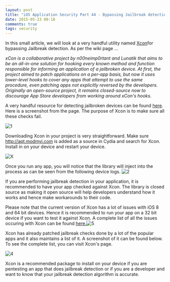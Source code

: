 ```yaml
---
layout: post
title: "iOS Application Security Part 44 - Bypassing Jailbreak detection using Xcon"
date: 2015-05-23 00:18
comments: true
tags: security
---
```


In this small article, we will look at a very handful utility named [Xcon](https://www.theiphonewiki.com/wiki/XCon)for bypassing Jailbreak detection. As per the wiki page ...

_xCon is a collaborative project by n00neimp0rtant and Lunatik that aims to be an all-in-one solution for hooking every known method and function responsible for informing an application of a jailbroken device. At first, the project aimed to patch applications on a per-app basis, but now it uses lower-level hooks to cover any apps that attempt to use the same procedure, even patching apps not explicitly reversed by the developers. Originally an open-source project, it remains closed-source now to discourage App Store developers from working around xCon's hooks._

A very handful resource for detecting jailbroken devices can be found [here](https://www.theiphonewiki.com/wiki/Bypassing_Jailbreak_Detection). Here is a screenshot from the page. The purpose of Xcon is to make sure all these checks fail.

<!--more-->

![1]({{site.baseurl}}/images/posts/ios44/1.png)

Downloading Xcon in your project is very straightforward. Make sure http://apt.modmyi.com is added as a source in Cydia and search for Xcon. Install in on your device and restart your device.

![X]({{site.baseurl}}/images/posts/ios44/x.PNG)

Once you run any app, you will notice that the library will inject into the process as can be seen from the following device logs. ![2]({{site.baseurl}}/images/posts/ios44/2.png)

If you are performing jailbreak detection in your application, it is recommended to have your app checked against Xcon. The library is closed source as making it open source will help developers understand how it works and hence make workarounds to their code.

Please note that the current version of Xcon has a lot of issues with iOS 8 and 64 bit devices. Hence it is recommended to run your app on a 32 bit device if you want to test it against Xcon. A complete list of all the issues occuring with Xcon can be found [here.](https://github.com/n00neimp0rtant/xCon-Issues)![5]({{site.baseurl}}/images/posts/ios44/5.png)

Xcon has already patched jailbreak checks done by a lot of the popular apps and it also maintains a list of it. A screenshot of it can be found below. To see the complete list, you can visit Xcon's page.

![4]({{site.baseurl}}/images/posts/ios44/4.png)

Xcon is a recommended package to install on your device if you are pentesting an app that does jailbreak detection or if you are a developer and want to know that your jailbreak detection algorithm is accurate.